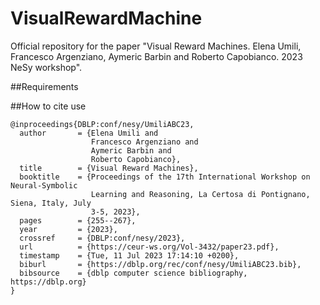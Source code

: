 # VisualRewardMachine
Official repository for the paper "Visual Reward Machines. Elena Umili, Francesco Argenziano, Aymeric Barbin and Roberto Capobianco. 2023 NeSy workshop".

##Requirements


##How to cite use
```
@inproceedings{DBLP:conf/nesy/UmiliABC23,
  author       = {Elena Umili and
                  Francesco Argenziano and
                  Aymeric Barbin and
                  Roberto Capobianco},
  title        = {Visual Reward Machines},
  booktitle    = {Proceedings of the 17th International Workshop on Neural-Symbolic
                  Learning and Reasoning, La Certosa di Pontignano, Siena, Italy, July
                  3-5, 2023},
  pages        = {255--267},
  year         = {2023},
  crossref     = {DBLP:conf/nesy/2023},
  url          = {https://ceur-ws.org/Vol-3432/paper23.pdf},
  timestamp    = {Tue, 11 Jul 2023 17:14:10 +0200},
  biburl       = {https://dblp.org/rec/conf/nesy/UmiliABC23.bib},
  bibsource    = {dblp computer science bibliography, https://dblp.org}
}
```
